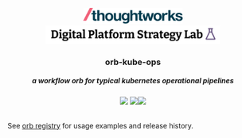 <div align="center">
	<p>
		<img alt="Thoughtworks Logo" src="https://raw.githubusercontent.com/ThoughtWorks-DPS/static/master/thoughtworks_flamingo_wave.png?sanitize=true" width=200 />
    <br />
		<img alt="DPS Title" src="https://raw.githubusercontent.com/ThoughtWorks-DPS/static/master/dps_lab_title.png" width=350/>
	</p>
  <h3>orb-kube-ops</h3>
  <h5>a workflow orb for typical kubernetes operational pipelines</h5>
  <a href="https://app.circleci.com/pipelines/github/ThoughtWorks-DPS/orb-kube-ops"><img src="https://circleci.com/gh/ThoughtWorks-DPS/orb-kube-ops.svg?style=shield"></a> <a href="https://circleci.com/orbs/registry/orb/ThoughtWorks-DPS/orb-kube-ops"><img src="https://img.shields.io/badge/endpoint.svg?url=https://badges.circleci.io/orb/ThoughtWorks-DPS/orb-kube-ops"></a><a href="https://opensource.org/licenses/MIT"><img src="https://img.shields.io/badge/license-MIT-blue.svg"></a>
</div>
<br />


See [orb registry](https://circleci.com/orbs/registry/orb/twdps/orb-kube-ops) for usage examples and release history.
